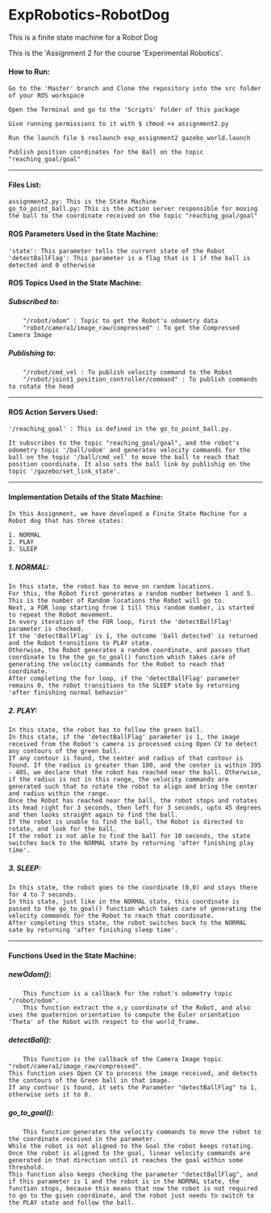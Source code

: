 # ExpRobotics-RobotDog

This is a finite state machine for a Robot Dog

This is the 'Assignment 2 for the course 'Experimental Robotics'.

#### How to Run:

    Go to the 'Master' branch and Clone the repository into the src folder of your ROS workspace
    
    Open the Terminal and go to the 'Scripts' folder of this package

    Give running permissions to it with $ chmod +x assignment2.py

    Run the launch file $ roslaunch exp_assignment2 gazebo_world.launch
    
    Publish position coordinates for the Ball on the topic "reaching_goal/goal"
    
**************************    

#### Files List:

    assignment2.py: This is the State Machine
    go_to_point_ball.py: This is the action server responsible for moving the ball to the coordinate received on the topic "reaching_goal/goal"

#### ROS Parameters Used in the State Machine:

    'state': This parameter tells the current state of the Robot
    'detectBallFlag': This parameter is a flag that is 1 if the ball is detected and 0 otherwise
    
#### ROS Topics Used in the State Machine:

#####   Subscribed to:

        "/robot/odom" : Topic to get the Robot's odometry data
        "robot/camera1/image_raw/compressed" : To get the Compressed Camera Image
          
#####   Publishing to:

        "/robot/cmd_vel : To publish velocity command to the Robot
        "/robot/joint1_position_controller/command" : To publish commands to rotate the head
	
**************************

#### ROS Action Servers Used:

	'/reaching_goal' : This is defined in the go_to_point_ball.py.
	
	It subscribes to the topic "reaching_goal/goal", and the robot's odometry topic '/ball/odom' and generates velocity commands for the ball on the topic '/ball/cmd_vel' to move the ball to reach that position coordinate. It also sets the ball link by publishig on the topic '/gazebo/set_link_state'.
          
    
**************************

#### Implementation Details of the State Machine:

    In this Assignment, we have developed a Finite State Machine for a Robot dog that has three states:

    1. NORMAL
    2. PLAY
    3. SLEEP


##### 1. NORMAL:

    In this state, the robot has to move on random locations.
    For this, the Robot first generates a random number between 1 and 5.
    This is the number of Random locations the Robot will go to.
    Next, a FOR loop starting from 1 till this random number, is started to repeat the Robot movement.
    In every iteration of the FOR loop, first the 'detectBallFlag' parameter is checked.
    If the 'detectBallFlag' is 1, the outcome 'ball detected' is returned and the Robot transitions to PLAY state.
    Otherwise, the Robot generates a random coordinate, and passes that coordinate to the the go_to_goal() function which takes care of generating the velocity commands for the Robot to reach that coordinate.
    After completing the for loop, if the 'detectBallFlag' parameter remains 0, the robot transitions to the SLEEP state by returning 'after finishing normal behavior'
    
    
##### 2. PLAY:

    In this state, the robot has to follow the green ball.
    In this state, if the 'detectBallFlag' parameter is 1, the image received from the Robot's camera is processed using Open CV to detect any contours of the green ball.
    If any contour is found, the center and radius of that contour is found. If the radius is greater than 100, and the center is within 395 - 405, we declare that the robot has reached near the ball. Otherwise, if the radius is not in this range, the velocity commands are generated such that to rotate the robot to align and bring the center and radius within the range.
    Once the Robot has reached near the ball, the robot stops and rotates its head right for 3 seconds, then left for 3 seconds, upto 45 degrees and then looks straight again to find the ball.
    If the robot is unable to find the ball, the Robot is directed to rotate, and look for the ball.
    If the robot is not able to find the ball for 10 seconds, the state switches back to the NORMAL state by returning 'after finishing play time'.
    
    
##### 3. SLEEP:

    In this state, the robot goes to the coordinate (0,0) and stays there for 4 to 7 seconds.
    In this state, just like in the NORMAL state, this coordinate is passed to the go_to_goal() function which takes care of generating the velocity commands for the Robot to reach that coordinate.
    After completing this state, the robot switches back to the NORMAL sate by returning 'after finishing sleep time'.


**************************

#### Functions Used in the State Machine:

#####   newOdom():
        This function is a callback for the robot's odometry topic "/robot/odom".
        This function extract the x,y coordinate of the Robot, and also uses the quaternion orientation to compute the Euler orientation 'Theta' of the Robot with respect to the world_frame.
        
#####   detectBall():
        This function is the callback of the Camera Image topic "robot/camera1/image_raw/compressed".
	This function uses Open CV to process the image received, and detects the contours of the Green ball in that image.
	If any contour is found, it sets the Parameter "detectBallFlag" to 1, otherwise sets it to 0.

#####   go_to_goal():
        This function generates the velocity commands to move the robot to the coordinate received in the parameter.
	While the robot is not aligned to the Goal the robot keeps rotating. Once the robot is aligned to the goal, linear velocity commands are generated in that direction until it reaches the goal within some threshold.
	This function also keeps checking the parameter "detectBallFlag", and if this parameter is 1 and the robot is in the NORMAL state, the function stops, because this means that now the robot is not required to go to the given coordinate, and the robot just needs to switch to the PLAY state and follow the ball.

